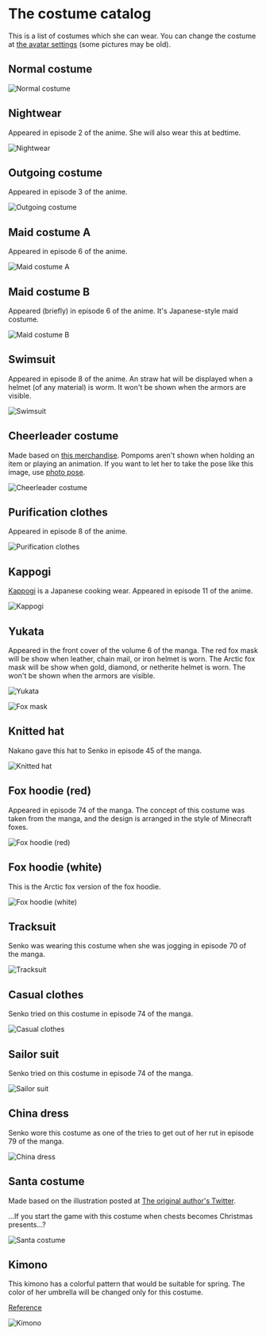 # The costume catalog
This is a list of costumes which she can wear. You can change the costume at [the avatar settings](./README.md#action-4-1-costume-change) (some pictures may be old).

## Normal costume
![Normal costume](README_images/通常の服.jpg)

## Nightwear
Appeared in episode 2 of the anime. She will also wear this at bedtime.

![Nightwear](README_images/寝巻き.jpg)

## Outgoing costume
Appeared in episode 3 of the anime.

![Outgoing costume](README_images/変装服.jpg)

## Maid costume A
Appeared in episode 6 of the anime.

![Maid costume A](README_images/メイド服A.jpg)

## Maid costume B
Appeared (briefly) in episode 6 of the anime. It's Japanese-style maid costume.

![Maid costume B](README_images/メイド服B.jpg)

## Swimsuit
Appeared in episode 8 of the anime. An straw hat will be displayed when a helmet (of any material) is worm. It won't be shown when the armors are visible.

![Swimsuit](README_images/水着.jpg)

## Cheerleader costume
Made based on [this merchandise](https://www.amazon.co.jp/gp/product/B07XZ6754D). Pompoms aren't shown when holding an item or playing an animation. If you want to let her to take the pose like this image, use [photo pose](./README.md#page-3-the-photo-poses).

![Cheerleader costume](README_images/チアリーダー.jpg)

## Purification clothes
Appeared in episode 8 of the anime.

![Purification clothes](README_images/清めの服.jpg)

## Kappogi
[Kappogi](https://en.wikipedia.org/wiki/Kappōgi) is a Japanese cooking wear. Appeared in episode 11 of the anime.

![Kappogi](README_images/割烹着.jpg)

## Yukata
Appeared in the front cover of the volume 6 of the manga. The red fox mask will be show when leather, chain mail, or iron helmet is worn. The Arctic fox mask will be show when gold, diamond, or netherite helmet is worn. The won't be shown when the armors are visible.

![Yukata](README_images/浴衣.jpg)

![Fox mask](README_images/狐のお面.jpg)

## Knitted hat
Nakano gave this hat to Senko in episode 45 of the manga.

![Knitted hat](README_images/ニット帽.jpg)

## Fox hoodie (red)
Appeared in episode 74 of the manga. The concept of this costume was taken from the manga, and the design is arranged in the style of Minecraft foxes.

![Fox hoodie (red)](README_images/きつねパーカー（赤）.jpg)

## Fox hoodie (white)
This is the Arctic fox version of the fox hoodie.

![Fox hoodie (white)](README_images/きつねパーカー（白）.jpg)

## Tracksuit
Senko was wearing this costume when she was jogging in episode 70 of the manga.

![Tracksuit](README_images/ジャージ.jpg)

## Casual clothes
Senko tried on this costume in episode 74 of the manga.

![Casual clothes](README_images/カジュアルな服.jpg)

## Sailor suit
Senko tried on this costume in episode 74 of the manga.

![Sailor suit](README_images/セーラー服.jpg)

## China dress
Senko wore this costume as one of the tries to get out of her rut in episode 79 of the manga.

![China dress](README_images/チャイナドレス.jpg)

## Santa costume
Made based on the illustration posted at [The original author's Twitter](https://twitter.com/rimukoro/status/1342066683704352768).

...If you start the game with this costume when chests becomes Christmas presents...?

![Santa costume](README_images/サンタさん.jpg)

## Kimono
This kimono has a colorful pattern that would be suitable for spring. The color of her umbrella will be changed only for this costume.

[Reference](https://twitter.com/Kanda_omiyage/status/1627141001197531136?t=pWBnib7WuzlAD-uUdDcqIg&s=19)

![Kimono](README_images/着物.jpg)